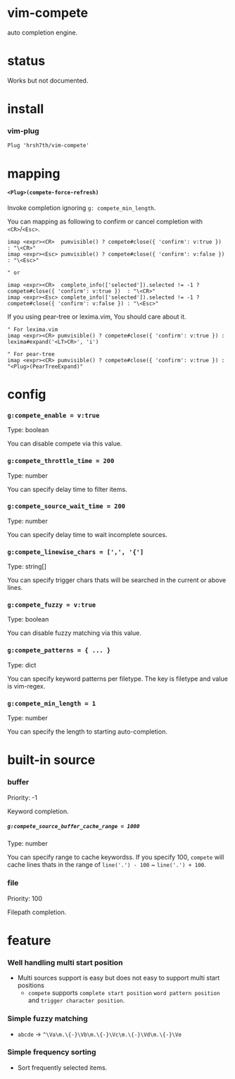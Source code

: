 # vim-compete

auto completion engine.


# status

Works but not documented.


# install

### vim-plug
```viml
Plug 'hrsh7th/vim-compete'
```

# mapping

#### `<Plug>(compete-force-refresh)`

Invoke completion ignoring `g: compete_min_length`.

You can mapping as following to confirm or cancel completion with `<CR>`/`<Esc>`.

```viml
imap <expr><CR>  pumvisible() ? compete#close({ 'confirm': v:true })  : "\<CR>"
imap <expr><Esc> pumvisible() ? compete#close({ 'confirm': v:false }) : "\<Esc>"

" or

imap <expr><CR>  complete_info(['selected']).selected != -1 ? compete#close({ 'confirm': v:true })  : "\<CR>"
imap <expr><Esc> complete_info(['selected']).selected != -1 ? compete#close({ 'confirm': v:false }) : "\<Esc>"
```

If you using pear-tree or lexima.vim, You should care about it.

```viml
" For lexima.vim
imap <expr><CR> pumvisible() ? compete#close({ 'confirm': v:true }) : lexima#expand('<LT>CR>', 'i')

" For pear-tree
imap <expr><CR> pumvisible() ? compete#close({ 'confirm': v:true }) : "<Plug>(PearTreeExpand)"
```


# config

### `g:compete_enable = v:true`

Type: boolean

You can disable compete via this value.


### `g:compete_throttle_time = 200`

Type: number

You can specify delay time to filter items.


### `g:compete_source_wait_time = 200`

Type: number

You can specify delay time to wait incomplete sources.


### `g:compete_linewise_chars = [',', '{']`

Type: string[]

You can specify trigger chars thats will be searched in the current or above lines.


### `g:compete_fuzzy = v:true`

Type: boolean

You can disable fuzzy matching via this value.


### `g:compete_patterns = { ... }`

Type: dict

You can specify keyword patterns per filetype.
The key is filetype and value is vim-regex.


### `g:compete_min_length = 1`

Type: number

You can specify the length to starting auto-completion.


# built-in source

### buffer

Priority: -1

Keyword completion.


##### `g:compete_source_buffer_cache_range = 1000`

Type: number

You can specify range to cache keywordss.
If you specify 100, `compete` will cache lines thats in the range of `line('.') - 100` ~ `line('.') + 100`.


### file

Priority: 100

Filepath completion.


# feature

### Well handling multi start position
- Multi sources support is easy but does not easy to support multi start positions
    - `compete` supports `complete start position` `word pattern position` and `trigger character position`.

### Simple fuzzy matching
- `abcde` -> `^\Va\m.\{-}\Vb\m.\{-}\Vc\m.\{-}\Vd\m.\{-}\Ve`

### Simple frequency sorting
- Sort frequently selected items.


